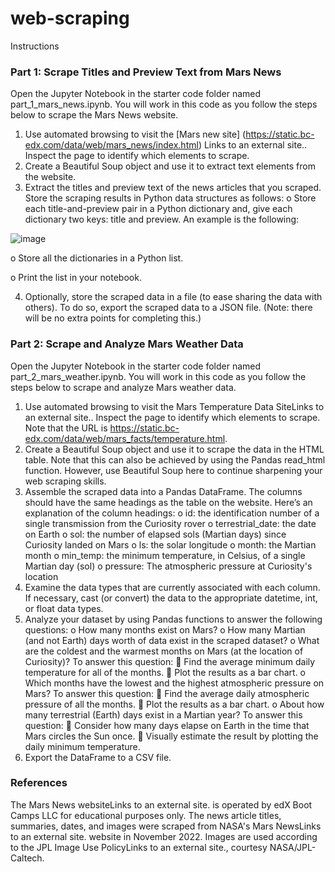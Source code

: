 # web-scraping

Instructions
### Part 1: Scrape Titles and Preview Text from Mars News
Open the Jupyter Notebook in the starter code folder named part_1_mars_news.ipynb. You will work in this code as you follow the steps below to scrape the Mars News website.

1.	Use automated browsing to visit the [Mars new site] (https://static.bc-edx.com/data/web/mars_news/index.html) Links to an external site.. Inspect the page to identify which elements to scrape.
2.	Create a Beautiful Soup object and use it to extract text elements from the website.
3.	Extract the titles and preview text of the news articles that you scraped. Store the scraping results in Python data structures as follows:
o	Store each title-and-preview pair in a Python dictionary and, give each dictionary two keys: title and preview. An example is the following:

![image](https://github.com/mehpree/web-scraping/assets/131678606/a2f81913-6467-4fb6-88fb-80ae55d24aab)

o	Store all the dictionaries in a Python list.

o	Print the list in your notebook.

4.	Optionally, store the scraped data in a file (to ease sharing the data with others). To do so, export the scraped data to a JSON file. (Note: there will be no extra points for completing this.)

### Part 2: Scrape and Analyze Mars Weather Data
Open the Jupyter Notebook in the starter code folder named part_2_mars_weather.ipynb. You will work in this code as you follow the steps below to scrape and analyze Mars weather data.
1.	Use automated browsing to visit the Mars Temperature Data SiteLinks to an external site.. Inspect the page to identify which elements to scrape. Note that the URL is https://static.bc-edx.com/data/web/mars_facts/temperature.html.
2.	Create a Beautiful Soup object and use it to scrape the data in the HTML table. Note that this can also be achieved by using the Pandas read_html function. However, use Beautiful Soup here to continue sharpening your web scraping skills.
3.	Assemble the scraped data into a Pandas DataFrame. The columns should have the same headings as the table on the website. Here’s an explanation of the column headings:
o	id: the identification number of a single transmission from the Curiosity rover
o	terrestrial_date: the date on Earth
o	sol: the number of elapsed sols (Martian days) since Curiosity landed on Mars
o	ls: the solar longitude
o	month: the Martian month
o	min_temp: the minimum temperature, in Celsius, of a single Martian day (sol)
o	pressure: The atmospheric pressure at Curiosity's location
4.	Examine the data types that are currently associated with each column. If necessary, cast (or convert) the data to the appropriate datetime, int, or float data types.
5.	Analyze your dataset by using Pandas functions to answer the following questions:
o	How many months exist on Mars?
o	How many Martian (and not Earth) days worth of data exist in the scraped dataset?
o	What are the coldest and the warmest months on Mars (at the location of Curiosity)? To answer this question:
	Find the average minimum daily temperature for all of the months.
	Plot the results as a bar chart.
o	Which months have the lowest and the highest atmospheric pressure on Mars? To answer this question:
	Find the average daily atmospheric pressure of all the months.
	Plot the results as a bar chart.
o	About how many terrestrial (Earth) days exist in a Martian year? To answer this question:
	Consider how many days elapse on Earth in the time that Mars circles the Sun once.
	Visually estimate the result by plotting the daily minimum temperature.
6.	Export the DataFrame to a CSV file.

### References
The Mars News websiteLinks to an external site. is operated by edX Boot Camps LLC for educational purposes only. The news article titles, summaries, dates, and images were scraped from NASA's Mars NewsLinks to an external site. website in November 2022. Images are used according to the JPL Image Use PolicyLinks to an external site., courtesy NASA/JPL-Caltech.
